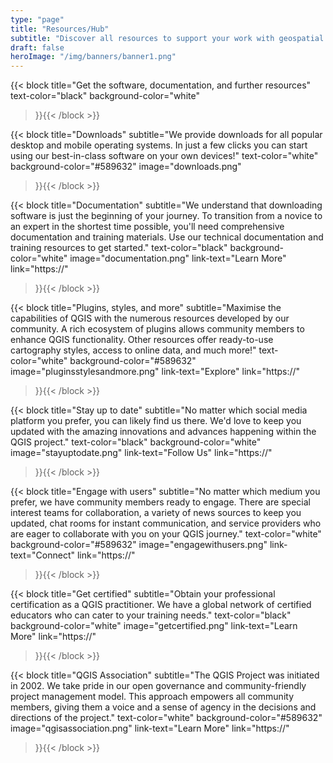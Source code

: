 ```yaml
---
type: "page"
title: "Resources/Hub"
subtitle: "Discover all resources to support your work with geospatial information"
draft: false
heroImage: "/img/banners/banner1.png"
---
```


{{< block
    title="Get the software, documentation, and further resources"
    text-color="black"
    background-color="white"
>}}{{< /block >}}

{{< block
    title="Downloads"
    subtitle="We provide downloads for all popular desktop and mobile operating systems. In just a few clicks you can start using our best-in-class software on your own devices!"
    text-color="white"
    background-color="#589632"
    image="downloads.png"
>}}{{< /block >}}

{{< block
    title="Documentation"
    subtitle="We understand that downloading software is just the beginning of your journey. To transition from a novice to an expert in the shortest time possible, you'll need comprehensive documentation and training materials. Use our technical documentation and training resources to get started."
    text-color="black"
    background-color="white"
    image="documentation.png"
    link-text="Learn More"
    link="https://"
>}}{{< /block >}}

{{< block
    title="Plugins, styles, and more"
    subtitle="Maximise the capabilities of QGIS with the numerous resources developed by our community. A rich ecosystem of plugins allows community members to enhance QGIS functionality. Other resources offer ready-to-use cartography styles, access to online data, and much more!"
    text-color="white"
    background-color="#589632"
    image="pluginsstylesandmore.png"
    link-text="Explore"
    link="https://"
>}}{{< /block >}}

{{< block
    title="Stay up to date"
    subtitle="No matter which social media platform you prefer, you can likely find us there. We'd love to keep you updated with the amazing innovations and advances happening within the QGIS project."
    text-color="black"
    background-color="white"
    image="stayuptodate.png"
    link-text="Follow Us"
    link="https://"
>}}{{< /block >}}

{{< block
    title="Engage with users"
    subtitle="No matter which medium you prefer, we have community members ready to engage. There are special interest teams for collaboration, a variety of news sources to keep you updated, chat rooms for instant communication, and service providers who are eager to collaborate with you on your QGIS journey."
    text-color="white"
    background-color="#589632"
    image="engagewithusers.png"
    link-text="Connect"
    link="https://"
>}}{{< /block >}}

{{< block
    title="Get certified"
    subtitle="Obtain your professional certification as a QGIS practitioner. We have a global network of certified educators who can cater to your training needs."
    text-color="black"
    background-color="white"
    image="getcertified.png"
    link-text="Learn More"
    link="https://"
>}}{{< /block >}}

{{< block
    title="QGIS Association"
    subtitle="The QGIS Project was initiated in 2002. We take pride in our open governance and community-friendly project management model. This approach empowers all community members, giving them a voice and a sense of agency in the decisions and directions of the project."
    text-color="white"
    background-color="#589632"
    image="qgisassociation.png"
    link-text="Learn More"
    link="https://"
>}}{{< /block >}}
